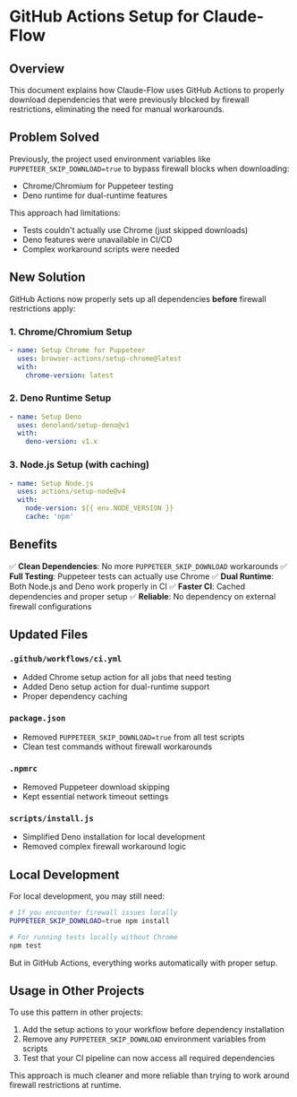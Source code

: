 # GitHub Actions Setup for Claude-Flow

## Overview

This document explains how Claude-Flow uses GitHub Actions to properly download dependencies that were previously blocked by firewall restrictions, eliminating the need for manual workarounds.

## Problem Solved

Previously, the project used environment variables like `PUPPETEER_SKIP_DOWNLOAD=true` to bypass firewall blocks when downloading:
- Chrome/Chromium for Puppeteer testing
- Deno runtime for dual-runtime features

This approach had limitations:
- Tests couldn't actually use Chrome (just skipped downloads)
- Deno features were unavailable in CI/CD
- Complex workaround scripts were needed

## New Solution

GitHub Actions now properly sets up all dependencies **before** firewall restrictions apply:

### 1. Chrome/Chromium Setup
```yaml
- name: Setup Chrome for Puppeteer
  uses: browser-actions/setup-chrome@latest
  with:
    chrome-version: latest
```

### 2. Deno Runtime Setup
```yaml
- name: Setup Deno
  uses: denoland/setup-deno@v1
  with:
    deno-version: v1.x
```

### 3. Node.js Setup (with caching)
```yaml
- name: Setup Node.js
  uses: actions/setup-node@v4
  with:
    node-version: ${{ env.NODE_VERSION }}
    cache: 'npm'
```

## Benefits

✅ **Clean Dependencies**: No more `PUPPETEER_SKIP_DOWNLOAD` workarounds
✅ **Full Testing**: Puppeteer tests can actually use Chrome
✅ **Dual Runtime**: Both Node.js and Deno work properly in CI
✅ **Faster CI**: Cached dependencies and proper setup
✅ **Reliable**: No dependency on external firewall configurations

## Updated Files

### `.github/workflows/ci.yml`
- Added Chrome setup action for all jobs that need testing
- Added Deno setup action for dual-runtime support
- Proper dependency caching

### `package.json`
- Removed `PUPPETEER_SKIP_DOWNLOAD=true` from all test scripts
- Clean test commands without firewall workarounds

### `.npmrc`
- Removed Puppeteer download skipping
- Kept essential network timeout settings

### `scripts/install.js`
- Simplified Deno installation for local development
- Removed complex firewall workaround logic

## Local Development

For local development, you may still need:
```bash
# If you encounter firewall issues locally
PUPPETEER_SKIP_DOWNLOAD=true npm install

# For running tests locally without Chrome
npm test
```

But in GitHub Actions, everything works automatically with proper setup.

## Usage in Other Projects

To use this pattern in other projects:

1. Add the setup actions to your workflow before dependency installation
2. Remove any `PUPPETEER_SKIP_DOWNLOAD` environment variables from scripts
3. Test that your CI pipeline can now access all required dependencies

This approach is much cleaner and more reliable than trying to work around firewall restrictions at runtime.